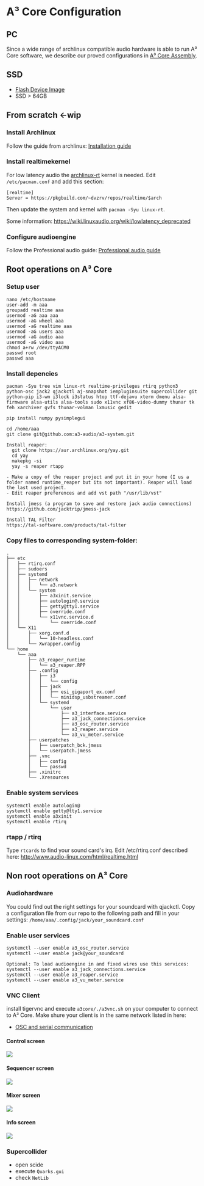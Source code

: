 # A³ Core Configuration
## PC
Since a wide range of archlinux compatible audio hardware is able to run A³ Core software, we describe our proved configurations in [A³ Core Assembly](https://doc.a3-audio.com/assembly/core.html).

## SSD
- [Flash Device Image](https://doc.a3-audio.com/development/imaging.html)
- SSD > 64GB

## From scratch <-wip
### Install Archlinux
Follow the guide from archlinux: [Installation guide](https://wiki.archlinux.org/title/Installation_guide)

### Install realtimekernel
For low latency audio the [archlinux-rt](https://aur.archlinux.org/packages/linux-rt) kernel is needed. Edit ```/etc/pacman.conf``` and add this section:
```
[realtime]
Server = https://pkgbuild.com/~dvzrv/repos/realtime/$arch
```
Then update the system and kernel with ```pacman -Syu linux-rt```.

Some information:
https://wiki.linuxaudio.org/wiki/lowlatency_deprecated

### Configure audioengine
Follow the Professional audio guide: [Professional audio guide](https://wiki.archlinux.org/title/Professional_audio)

## Root operations on A³ Core
### Setup user
``` 
nano /etc/hostname
user-add -m aaa
groupadd realtime aaa
usermod -aG aaa aaa
usermod -aG wheel aaa
usermod -aG realtime aaa
usermod -aG users aaa
usermod -aG audio aaa
usermod -aG video aaa
chmod a+rw /dev/ttyACM0
passwd root
passwd aaa
``` 
### Install depencies
```
pacman -Syu tree vim linux-rt realtime-privileges rtirq python3 python-osc jack2 qjackctl aj-snapshot iempluginsuite supercollider git python-pip i3-wm i3lock i3status htop ttf-dejavu xterm dmenu alsa-firmware alsa-utils alsa-tools sudo x11vnc xf86-video-dummy thunar tk feh xarchiver gvfs thunar-volman lxmusic gedit

pip install numpy pysimplegui

cd /home/aaa
git clone git@github.com:a3-audio/a3-system.git

Install reaper:
  git clone https://aur.archlinux.org/yay.git
  cd yay
  makepkg -si
  yay -s reaper rtapp

- Make a copy of the reaper project and put it in your home (I us a folder named runtime_reaper but its not important). Reaper will load the last used project.
- Edit reaper preferences and add vst path "/usr/lib/vst"

Install jmess (a program to save and restore jack audio connections)
https://github.com/jacktrip/jmess-jack

Install TAL Filter
https://tal-software.com/products/tal-filter
```
### Copy files to corresponding system-folder:
```
.
├── etc
│   ├── rtirq.conf
│   ├── sudoers
│   ├── systemd
│   │   ├── network
│   │   │   └── a3.network
│   │   └── system
│   │       ├── a3xinit.service
│   │       ├── autologin@.service
│   │       ├── getty@tty1.service
│   │       ├── override.conf
│   │       └── x11vnc.service.d
│   │           └── override.conf
│   └── X11
│       ├── xorg.conf.d
│       │   └── 10-headless.conf
│       └── Xwrapper.config
└── home
    └── aaa
        ├── a3_reaper_runtime
        │   └── a3_reaper.RPP
        ├── .config
        │   ├── i3
        │   │   └── config
        │   ├── jack
        │   │   ├── esi_gigaport_ex.conf
        │   │   └── minidsp_usbstreamer.conf
        │   └── systemd
        │       └── user
        │           ├── a3_interface.service
        │           ├── a3_jack_connections.service
        │           ├── a3_osc_router.service
        │           ├── a3_reaper.service
        │           └── a3_vu_meter.service
        ├── userpatches
        │   ├── userpatch_bck.jmess
        │   └── userpatch.jmess
        ├── .vnc
        │   ├── config
        │   └── passwd
        ├── .xinitrc
        └── .Xresources

```

### Enable system services
```
systemctl enable autologin@
systemctl enable getty@tty1.service
systemctl enable a3xinit
systemctl enable rtirq
```

### rtapp / rtirq
Type ```rtcards```  to find your sound card's irq. Edit /etc/rtirq.conf described here:
http://www.audio-linux.com/html/realtime.html

## Non root operations on A³ Core
### Audiohardware
You could find out the right settings for your soundcard with qjackctl. Copy a configuration file from our repo to the following path and fill in your settings:
```/home/aaa/.config/jack/your_soundcard.conf```

### Enable user services
```
systemctl --user enable a3_osc_router.service
systemctl --user enable jack@your_soundcard

Optional: To load audioengine in and fixed wires use this services:
systemctl --user enable a3_jack_connections.service
systemctl --user enable a3_reaper.service
systemctl --user enable a3_vu_meter.service
```

### VNC Client
install tigervnc and execute ```a3core/./a3vnc.sh``` on your computer to connect to A³ Core. Make shure your client is in the same network listed in here: 
- [OSC and serial communication](https://doc.a3-audio.com/development/osc.html)

#### Control screen
![](pics_configuration/a3_core_screen_interface.png)
#### Sequencer  screen
![](pics_configuration/a3_core_screen_sequencer.png)
#### Mixer screen
![](pics_configuration/a3_core_screen_mixer.png)
#### Info screen
![](pics_configuration/a3_core_screen_info.png)

### Supercollider
- open scide
- execute ```Quarks.gui```
- check ```NetLib```
